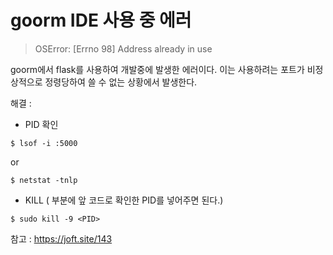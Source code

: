# goorm IDE 사용 중 에러



> OSError: [Errno 98] Address already in use



goorm에서 flask를 사용하여 개발중에 발생한 에러이다. 이는 사용하려는 포트가 비정상적으로 정령당하여 쓸 수 없는 상황에서 발생한다.



해결 : 



- PID 확인

```
$ lsof -i :5000
```

or

```
$ netstat -tnlp
```

- KILL (<PID> 부분에 앞 코드로 확인한 PID를 넣어주면 된다.)

```
$ sudo kill -9 <PID>
```

참고 : <https://joft.site/143>
